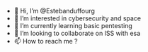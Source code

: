- 👋 Hi, I’m @Estebanduffourg
- 👀 I’m interested in cybersecurity and space
- 🌱 I’m currently learning basic pentesting
- 💞️ I’m looking to collaborate on ISS with esa 
- 📫 How to reach me ?

<!---
Estebanduffourg/Estebanduffourg is a ✨ special ✨ repository because its `README.md` (this file) appears on your GitHub profile.
You can click the Preview link to take a look at your changes.
--->
